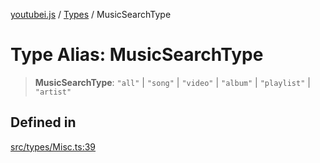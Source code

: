 [youtubei.js](../../../README.md) / [Types](../README.md) / MusicSearchType

# Type Alias: MusicSearchType

> **MusicSearchType**: `"all"` \| `"song"` \| `"video"` \| `"album"` \| `"playlist"` \| `"artist"`

## Defined in

[src/types/Misc.ts:39](https://github.com/LuanRT/YouTube.js/blob/eb21af33db708f0355f4fb15881f5d4fabc7b06c/src/types/Misc.ts#L39)
